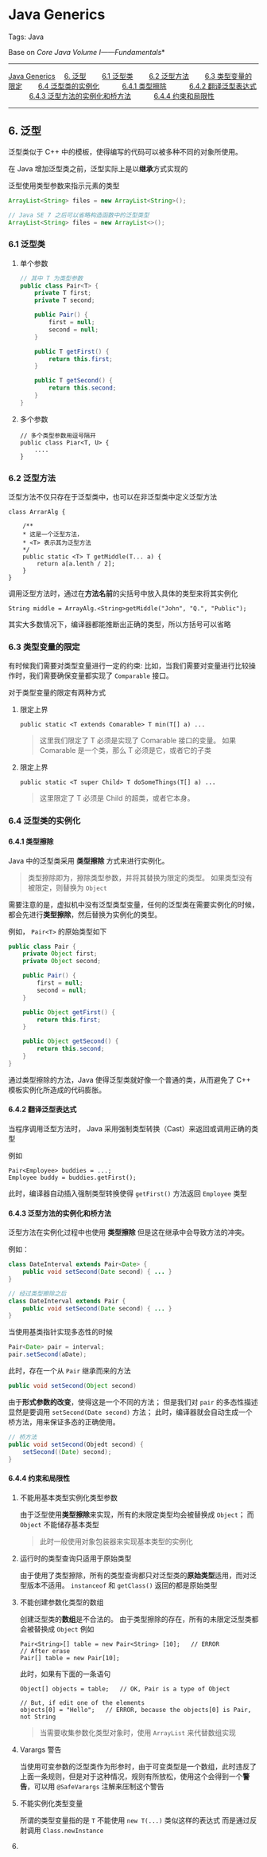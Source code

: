 # Java Generics

Tags: Java

Base on *Core Java Volume Ⅰ——Fundamentals**

---

<!-- MDTOC maxdepth:6 firsth1:1 numbering:0 flatten:0 bullets:0 updateOnSave:1 -->

[Java Generics](#java-generics)
&emsp;[6. 泛型](#6-泛型)
&emsp;&emsp;[6.1 泛型类](#61-泛型类)
&emsp;&emsp;[6.2 泛型方法](#62-泛型方法)
&emsp;&emsp;[6.3 类型变量的限定](#63-类型变量的限定)
&emsp;&emsp;[6.4 泛型类的实例化](#64-泛型类的实例化)
&emsp;&emsp;&emsp;[6.4.1 类型擦除](#641-类型擦除)
&emsp;&emsp;&emsp;[6.4.2 翻译泛型表达式](#642-翻译泛型表达式)
&emsp;&emsp;&emsp;[6.4.3 泛型方法的实例化和桥方法](#643-泛型方法的实例化和桥方法)
&emsp;&emsp;&emsp;[6.4.4 约束和局限性](#644-约束和局限性)

<!-- /MDTOC -->

---

## 6. 泛型

泛型类似于 C++ 中的模板，使得编写的代码可以被多种不同的对象所使用。

在 Java 增加泛型类之前，泛型实际上是以**继承**方式实现的

泛型使用类型参数来指示元素的类型

```java
ArrayList<String> files = new ArrayList<String>();

// Java SE 7 之后可以省略构造函数中的泛型类型
ArrayList<String> files = new ArrayList<>();
```

### 6.1 泛型类

1. 单个参数

    ```java
    // 其中 T 为类型参数
    public class Pair<T> {
        private T first;
        private T second;

        public Pair() {
            first = null;
            second = null;
        }

        public T getFirst() {
            return this.first;
        }

        public T getSecond() {
            return this.second;
        }
    }
    ```

2. 多个参数

    ```
    // 多个类型参数用逗号隔开
    public class Piar<T, U> {
        ....
    }
    ```

### 6.2 泛型方法

泛型方法不仅只存在于泛型类中，也可以在非泛型类中定义泛型方法

```
class ArrarAlg {

    /**
    * 这是一个泛型方法，
    * <T> 表示其为泛型方法
    */
    public static <T> T getMiddle(T... a) {
        return a[a.lenth / 2];
    }
}
```

调用泛型方法时，通过在**方法名前**的尖括号中放入具体的类型来将其实例化

```
String middle = ArrayAlg.<String>getMiddle("John", "Q.", "Public");
```

其实大多数情况下，编译器都能推断出正确的类型，所以方括号可以省略

### 6.3 类型变量的限定

有时候我们需要对类型变量进行一定的约束:
比如，当我们需要对变量进行比较操作时，我们需要确保变量都实现了 `Comparable` 接口。

对于类型变量的限定有两种方式

1. 限定上界

    ```
    public static <T extends Comarable> T min(T[] a) ...
    ```

    > 这里我们限定了 T 必须是实现了 Comarable 接口的变量。
    如果 Comarable 是一个类，那么 T 必须是它，或者它的子类

2. 限定上界

    ```
    public static <T super Child> T doSomeThings(T[] a) ...
    ```

    > 这里限定了 T 必须是 Child 的超类，或者它本身。

### 6.4 泛型类的实例化

#### 6.4.1 类型擦除

Java 中的泛型类采用 **类型擦除** 方式来进行实例化。

> 类型擦除即为，擦除类型参数，并将其替换为限定的类型。
如果类型没有被限定，则替换为 `Object`

需要注意的是，虚拟机中没有泛型类型变量，任何的泛型类在需要实例化的时候，都会先进行**类型擦除**，然后替换为实例化的类型。

例如， `Pair<T>` 的原始类型如下

```java
public class Pair {
    private Object first;
    private Object second;

    public Pair() {
        first = null;
        second = null;
    }

    public Object getFirst() {
        return this.first;
    }

    public Object getSecond() {
        return this.second;
    }
}
```

通过类型擦除的方法，Java 使得泛型类就好像一个普通的类，从而避免了 C++ 模板实例化所造成的代码膨胀。

#### 6.4.2 翻译泛型表达式

当程序调用泛型方法时， Java 采用强制类型转换（Cast）来返回或调用正确的类型

例如

```
Pair<Employee> buddies = ...;
Employee buddy = buddies.getFirst();
```
此时，编译器自动插入强制类型转换使得 `getFirst()` 方法返回 `Employee` 类型

#### 6.4.3 泛型方法的实例化和桥方法

泛型方法在实例化过程中也使用 **类型擦除**
但是这在继承中会导致方法的冲突。

例如：

```java
class DateInterval extends Pair<Date> {
    public void setSecond(Date second) { ... }
}

// 经过类型擦除之后
class DateInterval extends Pair {
    public void setSecond(Date second) { ... }
}
```

当使用基类指针实现多态性的时候

```java
Pair<Date> pair = interval;
pair.setSecond(aDate);
```

此时，存在一个从 `Pair` 继承而来的方法

```java
public void setSecond(Object second)
```

由于**形式参数的改变**，使得这是一个不同的方法；
但是我们对 `pair` 的多态性描述显然是要调用 `setSecond(Date second)` 方法；
此时，编译器就会自动生成一个桥方法，用来保证多态的正确使用。

```java
// 桥方法
public void setSecond(Objedt second) {
    setSecond((Date) second);
}
```

#### 6.4.4 约束和局限性

1. 不能用基本类型实例化类型参数

    由于泛型使用**类型擦除**来实现，所有的未限定类型均会被替换成 `Object`；
    而 `Object` 不能储存基本类型

    > 此时一般使用对象包装器来实现基本类型的实例化

2. 运行时的类型查询只适用于原始类型

    由于使用了类型擦除，所有的类型查询都只对泛型类的**原始类型**适用，而对泛型版本不适用。
    `instanceof` 和 `getClass()` 返回的都是原始类型

3. 不能创建参数化类型的数组

    创建泛型类的**数组**是不合法的。
    由于类型擦除的存在，所有的未限定泛型类都会被替换成 `Object`
    例如

    ```
    Pair<String>[] table = new Pair<String> [10];   // ERROR
    // After erase
    Pair[] table = new Pair[10];
    ```

    此时，如果有下面的一条语句

    ```
    Object[] objects = table;   // OK, Pair is a type of Object

    // But, if edit one of the elements
    objects[0] = "Hello";   // ERROR, because the objects[0] is Pair, not String
    ```

    > 当需要收集参数化类型对象时，使用 `ArrayList` 来代替数组实现

4. Varargs 警告

    当使用可变参数的泛型类作为形参时，由于可变类型是一个数组，此时违反了上面一条规则，但是对于这种情况，规则有所放松，使用这个会得到一个**警告**，可以用 `@SafeVarargs` 注解来压制这个警告

5. 不能实例化类型变量

    所谓的类型变量指的是 `T`
    不能使用  `new T(...)` 类似这样的表达式
    而是通过反射调用 `Class.newInstance`

6.
